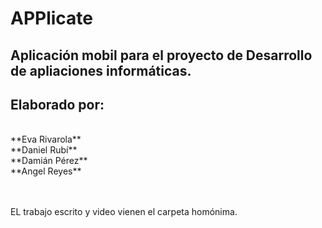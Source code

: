 # APPlicate
## Aplicación mobil para el proyecto de Desarrollo de apliaciones informáticas.

## **Elaborado por:**
<br>
**Eva Rivarola** <br>
**Daniel Rubí** <br>
**Damián Pérez** <br>
**Angel Reyes** <br>
<br> <br>

EL trabajo escrito y video vienen el carpeta homónima.
